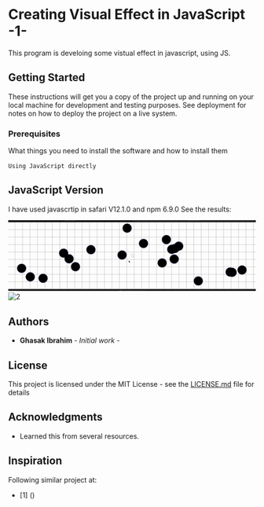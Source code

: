 # Creating Visual Effect in JavaScript -1-

This program is develoing some vistual effect in javascript, using JS.

## Getting Started
These instructions will get you a copy of the project up and running on your local machine for development and testing purposes. See deployment for notes on how to deploy the project on a live system.
### Prerequisites
What things you need to install the software and how to install them
```
Using JavaScript directly
```

## JavaScript Version

I have used javascrtip in safari V12.1.0 and npm 6.9.0
See the results:

![1](https://github.com/Ghasak/VisualEffectJS/blob/master/1.gif)
![2](https://github.com/Ghasak/VisualEffectJS/blob/master/2.gif)
## Authors

* **Ghasak Ibrahim** - *Initial work* -

## License
This project is licensed under the MIT License - see the [LICENSE.md](LICENSE.md) file for details
## Acknowledgments
* Learned this from several resources.

## Inspiration
Following similar project at:
* [1] ()
